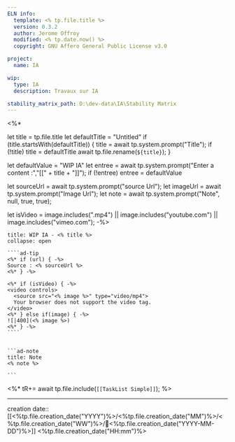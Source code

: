 ```yaml
---
ELN info:
  template: <% tp.file.title %>
  version: 0.3.2
  author: Jerome Offroy
  modified: <% tp.date.now() %>
  copyright: GNU Affero General Public License v3.0

project:
  name: IA

wip:
  type: IA
  description: Travaux sur IA

stability_matrix_path: D:\dev-data\IA\Stability Matrix
---
```

<%*

  let title = tp.file.title
  let defaultTitle = "Untitled"
  if (title.startsWith(defaultTitle)) {
    title = await tp.system.prompt("Title");
    if (!title) title = defaultTitle
    await tp.file.rename(`${title}`);
  }


let defaultValue = "WIP IA"
let entree = await tp.system.prompt("Enter a content :","[[" + title + "]]");
if (!entree) entree = defaultValue

let sourceUrl = await tp.system.prompt("source Url");
let imageUrl = await tp.system.prompt("Image Url");
let note = await tp.system.prompt("Note", null, true, true);

let isVideo = image.includes(".mp4") || image.includes("youtube.com") || image.includes("vimeo.com");
-%>
`````ad-example
title: WIP IA - <% title %>
collapse: open

````ad-tip
<%* if (url) { -%>
Source : <% sourceUrl %>
<%* } -%>

<%* if (isVideo) { -%>
<video controls>
  <source src="<% image %>" type="video/mp4">
  Your browser does not support the video tag.
</video>
<%* } else if(image) { -%>
![|400](<% image %>)
<%* } -%>
````


```ad-note
title: Note
<% note %>

```

`````

<%*
tR+= await tp.file.include(`[[TaskList Simple]]`);
%>

---
creation date:: [[<%tp.file.creation_date("YYYY")%>/<%tp.file.creation_date("MM")%>/<%tp.file.creation_date("WW")%>/📒<%tp.file.creation_date("YYYY-MM-DD")%>]]  <%tp.file.creation_date("HH:mm")%>

